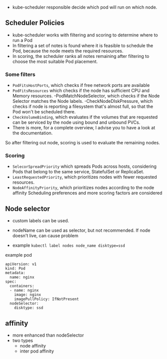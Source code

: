 * kube-scheduler responsible decide which pod will run on which node.

## Scheduler Policies

* kube-scheduler works with filtering and scoring to determine where to run a Pod
* In filtering a set of notes is found where it is feasible to schedule the Pod, because the node meets the required resources.
* In scoring, the scheduler ranks all notes remaining after filtering to choose the most suitable Pod placement.

### Some filters

* `PodFitsHostPorts`, which checks if free network ports are available
* `PodFitsResources` which checks if the node has sufficient CPU and Memory resources.  -PodMatchNodeSelector, which checks if the Node Selector matches the Node labels. -CheckNodeDIskPressure, which checks if node is reporting a filesystem that's almost full, so that the Pod won't be scheduled there. 
* `CheckVolumeBinding`, which evaluates if the volumes that are requested can be serviced by the node using bound and unbound PVCs. 
* There is more, for a complete overview, I advise you to have a look at the documentation.

So after filtering out node, scoring is used to evaluate the remaining nodes.

### Scoring

* `SelecorSpreadPriority` which spreads Pods across hosts, considering Pods that belong to the same service, StatefulSet or ReplicaSet. 
* `LeastRequestedPriority`, which prioritizes nodes with fewer requested resources.
* `NodeAffinityPriority`, which prioritizes nodes according to the node affinity Scheduling preferences and more scoring factors are considered

## Node selector

* custom labels can be used.
* nodeName can be used as selector, but not recommended. If node doesn't live, can cause problem

* example
`kubectl label nodes node_name disktype=ssd`

example pod
```
apiVersion: v1
kind: Pod
metadata:
  name: nginx
spec:
  containers:
  - name: nginx
    image: nginx
    imagePullPolicy: IfNotPresent
  nodeSelector:
    disktype: ssd
```

## affinity

* more enhanced than nodeSelector
* two types
	* node affinity
	* inter pod affinity
	
